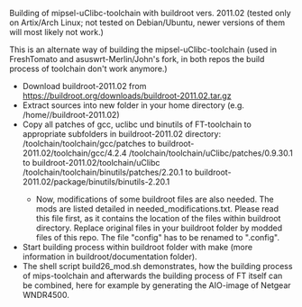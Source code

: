 Building of mipsel-uClibc-toolchain with buildroot vers. 2011.02 (tested only on Artix/Arch Linux; not tested on Debian/Ubuntu, newer versions of them will most likely not work.)

This is an alternate way of building the mipsel-uClibc-toolchain (used in FreshTomato and asuswrt-Merlin/John's fork, in both repos the build process of toolchain don't work anymore.)

- Download buildroot-2011.02 from https://buildroot.org/downloads/buildroot-2011.02.tar.gz
- Extract sources into new folder in your home directory (e.g. /home/<username>/buildroot-2011.02)
- Copy all patches of gcc, uclibc und binutils of FT-toolchain to appropriate subfolders in buildroot-2011.02 directory:
	<your-path-to-your-local-FT-repo>/toolchain/toolchain/gcc/patches to buildroot-2011.02/toolchain/gcc/4.2.4
	<your-path-to-your-local-FT-repo>/toolchain/toolchain/uClibc/patches/0.9.30.1 to buildroot-2011.02/toolchain/uClibc
	<your-path-to-your-local-FT-repo>/toolchain/toolchain/binutils/patches/2.20.1 to buildroot-2011.02/package/binutils/binutils-2.20.1
  - Now, modifications of some buildroot files are also needed. The mods are listed detailed in needed_modifications.txt. Please read this file first, as it contains the location of the files within buildroot directory. Replace original files in your buildroot folder by modded files of this repo. The file "config" has to be renamed to ".config".
- Start building process within buildroot folder with make (more information in buildroot/documentation folder).
- The shell script build26_mod.sh demonstrates, how the building process of mips-toolchain and afterwards the building process of FT itself can be combined, here for
example by generating the AIO-image of Netgear WNDR4500. 
